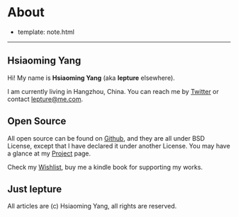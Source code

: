 # About

- template: note.html

---------

## Hsiaoming Yang

Hi! My name is **Hsiaoming Yang** (aka **lepture** elsewhere).

I am currently living in Hangzhou, China. You can reach me by
[Twitter](https://twitter.com/lepture) or contact <lepture@me.com>.


## Open Source

All open source can be found on [Github](https://github.com/lepture),
and they are all under BSD License,
except that I have declared it under another License.
You may have a glance at my [Project](http://project.lepture.com) page.

Check my [Wishlist](https://www.amazon.com/registry/wishlist/373NY7OIMSWGJ),
buy me a kindle book for supporting my works.


## Just lepture

All articles are (c) Hsiaoming Yang, all rights are reserved.
